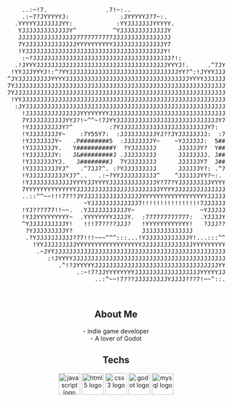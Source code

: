 <div align="center">

  <pre>
    ..:~!7.                .7!~:..                                   
    .:~7?JYYYYYJ:              :JYYYYYJ?7~:.                              
  .YYYYYJJJJJJJYY:            :YYJJJJJJJYYYYY.                            
   YJJJJJJJJJJJJJY^          ^YJJJJJJJJJJJJJY                             
   JJJJJJJJJJJJJJJJ7777777777JJJJJJJJJJJJJJJJ                             
   7YJJJJJJJJJJJJJJYYYYYYYYYYJJJJJJJJJJJJJJY7                             
   !YJJJJJJJJJJJJJJJJJJJJJJJJJJJJJJJJJJJJJJY!                             
    :~?JJJJJJJJJJJJJJJJJJJJJJJJJJJJJJJJJJJJJJ?!:            ..            
  .!JYYYJJJJJJJJJJJJJJJJJJJJJJJJJJJJJJJJJJJJYYYJ!.     .^7JYY7.          
 !YYJJJYYYJ!:^?YYJJJJJJJJJJJJJJJJJJJJJJJJJJJJJJYY?^:!JYYYJJJYY!         
^JYJJJJJJJJJYYYYJJJJJJJJJJJJJJJJJJJJJJJJJJJJJJJJJJYYYYJJJJJJJJJYJ^       
7YJJJJJJJJJJJJJJJJJJJJJJJJJJJJJJJJJJJJJJJJJJJJJJJJJJJJJJJJJJJJJJY7.     
7YJJJJJJJJJJJJJJJJJJJJJJJJJJJJJJJJJJJJJJJJJJJJJJJJJJJJJJJJJJJJJJY7     
 !YYJJJJJJJJJJJJJJJJJJJJJJJJJJJJJJJJJJJJJJJJJJJJJJJJJJJJJJJJJJYY!      
  :JYJJJJJJJJJJJJJJJJJJJJJJJJJJJJJJJJJJJJJJJJJJJJJJJJJJJJJJJJYJ:       
    !JJJJJJJJJJJJJJJYYYYYYYYJJJJJJJJJJJJJJJJJJJJJJJJJJJJJJJJJ!         
    7YJJJJJJJJJJYYJ?!~^^~!7JYYJJJJJJJJJJJJJJJJJJJJJJJJJJJJY7          
    !YJJJJJJJJJY?^          :7YJJJJJJJJJJJJJJJJJJJJJJJJY7:          
    !YJJJJJJJJY~    :7Y55Y7:  :JJJJJJJJJJYJ??JYJJJJJJJJ:  :7Y55Y7:    
    !YJJJJJJJY~   .P########5  :JJJJJJJJY~    ~YJJJJJJ:  5########P.   
    !YJJJJJJJY.   Y##########Y  ?YJJJJJJJ      JJJJJJY?  Y##########Y   
    !YJJJJJJJY:   J&#########J .JJJJJJJJJ      JJJJJJJJ. J#########&J   
    !YJJJJJJJYJ.   J########J  7YJJJJJJJJ      JJJJJJY7  J########J   
    !YJJJJJJJJYJ^   .^7JJ7^. :?YJJJJJJJJJ      JJJJJJY?: .^7JJ7^.   
    !YJJJJJJJJJJYJ7^..   .:~?YYJJJJJJJJJJ^    ^JJJJJJYY?~:.   ..^7JYJJJ
    !YJJJJJJJJJJJJYYYYJJYYYYJJJJJJJJJJJJJY?77?YJJJJJJJJJYYYYJJYYYYJJJJY!
    7YYYYYYYYYYYYYYJJJJJJJJJJJJJJJJJJJJJJJYYYYJJJJJJJJJJJJJJJJJYYYYYY7  
    ..::^^~~!!!77??JYJJJJJJJJJJJJJJJJYYYYYYYYYYYYYYYYYYJJJJJJJJJJJJY!  
                     ~YJJJJJJJJJJJJJ7!!!!!!!!!!!!!!!!7JJJJJJJJJJJJY~
    !YJ???777!!~~.  .YJJJJJJJJJJJY~                  ~YJJJJJJJJJJJY.  
    !YJJYYYYYYYYY~  .YYYYYYYYJJJJY.  :777777777777:  .YJJJJYYYYYYYY.  
    ^YJJJJJJJJJJY!   !!!77????JJJ?   !YYYYYYYYYYYY!   ?JJJ????777!!   
     ?YJJJJJJJJJY?                   JJJJJJJJJJJJJJ                   
     .?YJJJJJJJJJJ?77!!!~~~^^^:::...!YJJJJJJJJJJJJY!...:::^^^~~~!!!77
       !YYJJJJJJJJJYYYYYYYYYYYYYYYYYYJJJJJJJJJJJJJJYYYYYYYYYYYYYYYYYY!
        .~JYYJJJJJJJJJJJJJJJJJJJJJJJJJJJJJJJJJJJJJJJJJJJJJJJJJJJJYYJ~.  
           :!JYYYYJJJJJJJJJJJJJJJJJJJJJJJJJJJJJJJJJJJJJJJJJJYYYYJ!:     
              .^!?JYYYYYJJJJJJJJJJJJJJJJJJJJJJJJJJJJJJJJJJYYYYJ?!^.     
                   .:~!7?JJYYYYYYYYJJJJJJJJJJJJJJJJJJYYYYYJJ?7!~:.    
                        ..:^~~!7???JJJJJJJJJYJJJJ???7!~~^::.         

  </pre>

</div>

<h2 align="center">About Me</h2>

<p align="center">- indie game developer<br>- A lover of Godot</p>

<h2 align="center">Techs</h2>

<div align="center">
  <img src="https://cdn.simpleicons.org/javascript/F7DF1E" height="50" alt="javascript logo"  />
  <img src="https://cdn.simpleicons.org/html5/E34F26" height="50" alt="html5 logo"  />
  <img src="https://cdn.simpleicons.org/css3/1572B6" height="50" alt="css3 logo"  />
  <img src="https://cdn.simpleicons.org/godotengine/478CBF" height="50" alt="godot logo"  />
  <img src="https://skillicons.dev/icons?i=mysql" height="50" alt="mysql logo"  />
</div>
